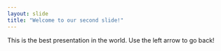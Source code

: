 ```yaml
---
layout: slide
title: "Welcome to our second slide!"
---
```

This is the best presentation in the world.
Use the left arrow to go back!
